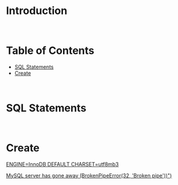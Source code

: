 <!-- omit in toc -->
# Introduction

<br />

<!-- omit in toc -->
# Table of Contents
- [SQL Statements](#sql-statements)
- [Create](#create)


<br />

# SQL Statements

<br />

# Create
[ENGINE=InnoDB DEFAULT CHARSET=utf8mb3](https://dba.stackexchange.com/questions/279317/what-is-engine-innodb-default-charset-utf8mb4-for)


[MySQL server has gone away (BrokenPipeError(32, 'Broken pipe'))")](https://stackoverflow.com/questions/41645823/pymysql-throws-brokenpipeerror-after-making-frequent-reads)
